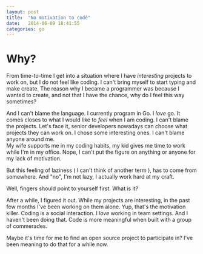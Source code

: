 ```yaml
---
layout: post                                                                                                                  
title:  "No motivation to code"
date:   2014-06-09 18:41:55
categories: go
---
```


# Why?

From time-to-time I get into a situation where I have *interesting* projects to work on, but I 
do not feel like coding. I can't bring myself to start typing and make create.  The reason why 
I became a programmer was because I wanted to create, and not that I have the chance, why do I feel
this way sometimes? 

And I can\'t blame the language.  I currently program in Go. I _love_ go. It comes closes to what I would 
like to _feel_ when I am coding. I can't blame the projects. Let's face it, senior developers nowadays
can choose what projects they can work on.  I chose some interesting ones.  I can\'t blame anyone around me.  
My wife supports me in my coding habits, my kid gives me time to work while I\'m in my office. Nope, I can't put
the figure on anything or anyone for my lack of motivation. 

But this feeling of laziness ( I can't think of another term ), has to come from somewhere. And "no", I'm not lazy, 
I actually work hard at my craft.  

Well, fingers should point to yourself first.  What is it?  

After a while, I figured it out.  While my projects are interesting, in the past few months I've been working on them
alone. Yup, that's the motivation killer.  Coding is a social interaction. I *love* working in team settings. And I
haven't been doing that. Code is more meaningful when built with a group of commerades. 

Maybe it's time for me to find an open source project to participate in? I've been meaning to do that for a while now. 


